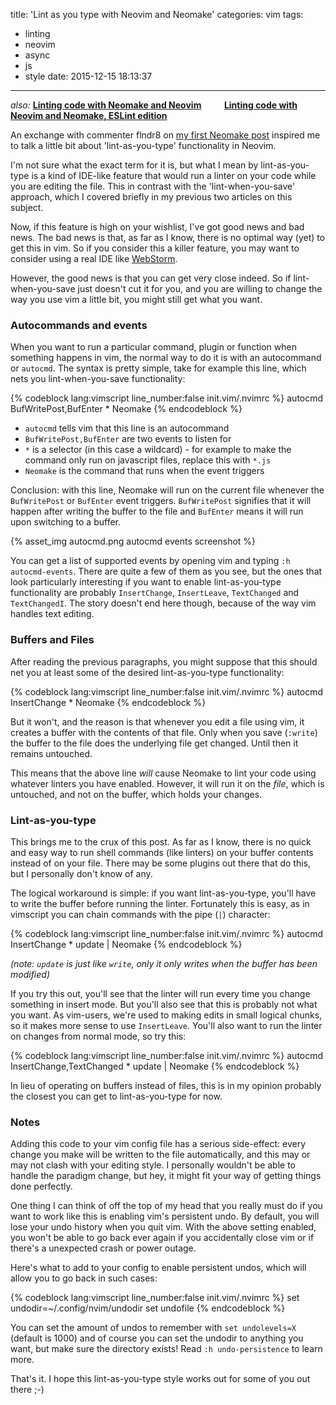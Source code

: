 title: 'Lint as you type with Neovim and Neomake'
categories: vim
tags:
  - linting
  - neovim
  - async
  - js
  - style
date: 2015-12-15 18:13:37
---

*also:* **[Linting code with Neomake and Neovim](/vim/2015/linting-code-with-neomake-and-neovim)
&nbsp;&nbsp;&nbsp;&nbsp;&nbsp;&nbsp;&nbsp;&nbsp;&nbsp;&nbsp;[Linting code with Neovim and Neomake, ESLint edition](/vim/2015/linting-code-with-neovim-and-neomake-eslint-edition)**

An exchange with commenter flndr8 on [my first Neomake post](/vim/2015/linting-code-with-neomake-and-neovim) inspired me to talk a little bit about 'lint-as-you-type' functionality in Neovim.

I'm not sure what the exact term for it is, but what I mean by lint-as-you-type is a kind of IDE-like feature that would run a linter on your code while you are editing the file. This in contrast with the 'lint-when-you-save' approach, which I covered briefly in my previous two articles on this subject.

Now, if this feature is high on your wishlist, I've got good news and bad news. The bad news is that, as far as I know, there is no optimal way (yet) to get this in vim. So if you consider this a killer feature, you may want to consider using a real IDE like [WebStorm](https://www.jetbrains.com/webstorm/).

However, the good news is that you can get very close indeed. So if lint-when-you-save just doesn't cut it for you, and you are willing to change the way you use vim a little bit, you might still get what you want.

<!-- more -->

### Autocommands and events

When you want to run a particular command, plugin or function when something happens in vim, the normal way to do it is with an autocommand or `autocmd`. The syntax is pretty simple, take for example this line, which nets you lint-when-you-save functionality:

{% codeblock lang:vimscript line_number:false init.vim/.nvimrc %}
autocmd BufWritePost,BufEnter * Neomake
{% endcodeblock %}

- `autocmd` tells vim that this line is an autocommand
- `BufWritePost,BufEnter` are two events to listen for
- `*` is a selector (in this case a wildcard) - for example to make the command only run on javascript files, replace this with `*.js`
- `Neomake` is the command that runs when the event triggers

Conclusion: with this line, Neomake will run on the current file whenever the `BufWritePost` or `BufEnter` event triggers. `BufWritePost` signifies that it will happen after writing the buffer to the file and `BufEnter` means it will run upon switching to a buffer.

{% asset_img autocmd.png autocmd events screenshot %}

You can get a list of supported events by opening vim and typing `:h autocmd-events`. There are quite a few of them as you see, but the ones that look particularly interesting if you want to enable lint-as-you-type functionality are probably `InsertChange`, `InsertLeave`, `TextChanged` and `TextChangedI`. The story doesn't end here though, because of the way vim handles text editing.

### Buffers and Files

After reading the previous paragraphs, you might suppose that this should net you at least some of the desired lint-as-you-type functionality:

{% codeblock lang:vimscript line_number:false init.vim/.nvimrc %}
autocmd InsertChange * Neomake
{% endcodeblock %}

But it won't, and the reason is that whenever you edit a file using vim, it creates a buffer with the contents of that file. Only when you save (`:write`) the buffer to the file does the underlying file get changed. Until then it remains untouched.

This means that the above line *will* cause Neomake to lint your code using whatever linters you have enabled. However, it will run it on the *file*, which is untouched, and not on the buffer, which holds your changes.

### Lint-as-you-type

This brings me to the crux of this post. As far as I know, there is no quick and easy way to run shell commands (like linters) on your buffer contents instead of on your file. There may be some plugins out there that do this, but I personally don't know of any.

The logical workaround is simple: if you want lint-as-you-type, you'll have to write the buffer before running the linter. Fortunately this is easy, as in vimscript you can chain commands with the pipe (`|`) character:

{% codeblock lang:vimscript line_number:false init.vim/.nvimrc %}
autocmd InsertChange * update | Neomake
{% endcodeblock %}

_(note: `update` is just like `write`, only it only writes when the buffer has been modified)_

If you try this out, you'll see that the linter will run every time you change something in insert mode. But you'll also see that this is probably not what you want. As vim-users, we're used to making edits in small logical chunks, so it makes more sense to use `InsertLeave`. You'll also want to run the linter on changes from normal mode, so try this:

{% codeblock lang:vimscript line_number:false init.vim/.nvimrc %}
autocmd InsertChange,TextChanged * update | Neomake
{% endcodeblock %}

In lieu of operating on buffers instead of files, this is in my opinion probably the closest you can get to lint-as-you-type for now.

### Notes

Adding this code to your vim config file has a serious side-effect: every change you make will be written to the file automatically, and this may or may not clash with your editing style. I personally wouldn't be able to handle the paradigm change, but hey, it might fit your way of getting things done perfectly.

One thing I can think of off the top of my head that you really must do if you want to work like this is enabling vim's persistent undo. By default, you will lose your undo history when you quit vim. With the above setting enabled, you won't be able to go back ever again if you accidentally close vim or if there's a unexpected crash or power outage.

Here's what to add to your config to enable persistent undos, which will allow you to go back in such cases:

{% codeblock lang:vimscript line_number:false init.vim/.nvimrc %}
set undodir=~/.config/nvim/undodir
set undofile
{% endcodeblock %}

You can set the amount of undos to remember with `set undolevels=X` (default is 1000) and of course you can set the undodir to anything you want, but make sure the directory exists! Read `:h undo-persistence` to learn more.

That's it. I hope this lint-as-you-type style works out for some of you out there ;-)
